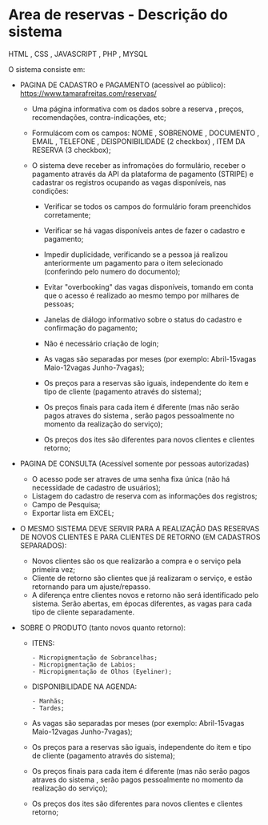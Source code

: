 # Area de reservas - Descrição do sistema

HTML , CSS , JAVASCRIPT , PHP , MYSQL

O sistema consiste em:

- PAGINA DE CADASTRO e PAGAMENTO (acessível ao público): https://www.tamarafreitas.com/reservas/

  - Uma página informativa com os dados sobre a reserva , preços, recomendações, contra-indicações, etc;

  - Formulácom com os campos: NOME , SOBRENOME , DOCUMENTO , EMAIL , TELEFONE , DEISPONIBILIDADE (2 checkbox) , ITEM DA RESERVA (3 checkbox);

  - O sistema deve receber as infromações do formulário, receber o pagamento através da API da plataforma de pagamento (STRIPE) e cadastrar os registros ocupando as vagas disponíveis, nas condições:

    - Verificar se todos os campos do formulário foram preenchidos corretamente;
    - Verificar se há vagas disponíveis antes de fazer o cadastro e pagamento;
    - Impedir duplicidade, verificando se a pessoa já realizou anteriormente um pagamento para o item selecionado (conferindo pelo numero do documento);
    - Evitar "overbooking" das vagas disponíveis, tomando em conta que o acesso é realizado ao mesmo tempo por milhares de pessoas;
    - Janelas de diálogo informativo sobre o status do cadastro e confirmação do pagamento;

    - Não é necessário criação de login;
    - As vagas são separadas por meses (por exemplo: Abril-15vagas Maio-12vagas Junho-7vagas);
    - Os preços para a reservas são iguais, independente do item e tipo de cliente (pagamento através do sistema);
    - Os preços finais para cada item é diferente (mas não serão pagos atraves do sistema , serão pagos pessoalmente no momento da realização do serviço);
    - Os preços dos ites são diferentes para novos clientes e clientes retorno;

- PAGINA DE CONSULTA (Acessível somente por pessoas autorizadas)

  - O acesso pode ser atraves de uma senha fixa única (não há necessidade de cadastro de usuários);
  - Listagem do cadastro de reserva com as informações dos registros;
  - Campo de Pesquisa;
  - Exportar lista em EXCEL;

- O MESMO SISTEMA DEVE SERVIR PARA A REALIZAÇÃO DAS RESERVAS DE NOVOS CLIENTES E PARA CLIENTES DE RETORNO (EM CADASTROS SEPARADOS):

  - Novos clientes são os que realizarão a compra e o serviço pela primeira vez;
  - Cliente de retorno são clientes que já realizaram o serviço, e estão retornando para um ajuste/repasso.
  - A diferença entre clientes novos e retorno não será identificado pelo sistema. Serão abertas, em épocas diferentes, as vagas para cada tipo de cliente separadamente.

- SOBRE O PRODUTO (tanto novos quanto retorno):

  - ITENS:

        - Micropigmentação de Sobrancelhas;
        - Micropigmentação de Labios;
        - Micropigmentação de Olhos (Eyeliner);

  - DISPONIBILIDADE NA AGENDA:

        - Manhãs;
        - Tardes;

  - As vagas são separadas por meses (por exemplo: Abril-15vagas Maio-12vagas Junho-7vagas);
  - Os preços para a reservas são iguais, independente do item e tipo de cliente (pagamento através do sistema);
  - Os preços finais para cada item é diferente (mas não serão pagos atraves do sistema , serão pagos pessoalmente no momento da realização do serviço);
  - Os preços dos ites são diferentes para novos clientes e clientes retorno;
